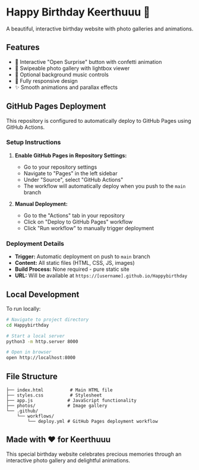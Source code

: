 # Happy Birthday Keerthuuu 🎉

A beautiful, interactive birthday website with photo galleries and animations.

## Features

- 🎂 Interactive "Open Surprise" button with confetti animation
- 📸 Swipeable photo gallery with lightbox viewer
- 🎵 Optional background music controls
- 📱 Fully responsive design
- ✨ Smooth animations and parallax effects

## GitHub Pages Deployment

This repository is configured to automatically deploy to GitHub Pages using GitHub Actions.

### Setup Instructions

1. **Enable GitHub Pages in Repository Settings:**
   - Go to your repository settings
   - Navigate to "Pages" in the left sidebar
   - Under "Source", select "GitHub Actions"
   - The workflow will automatically deploy when you push to the `main` branch

2. **Manual Deployment:**
   - Go to the "Actions" tab in your repository
   - Click on "Deploy to GitHub Pages" workflow
   - Click "Run workflow" to manually trigger deployment

### Deployment Details

- **Trigger:** Automatic deployment on push to `main` branch
- **Content:** All static files (HTML, CSS, JS, images)
- **Build Process:** None required - pure static site
- **URL:** Will be available at `https://[username].github.io/Happybirthday`

## Local Development

To run locally:

```bash
# Navigate to project directory
cd Happybirthday

# Start a local server
python3 -m http.server 8000

# Open in browser
open http://localhost:8000
```

## File Structure

```
├── index.html          # Main HTML file
├── styles.css          # Stylesheet
├── app.js             # JavaScript functionality
├── photos/            # Image gallery
└── .github/
    └── workflows/
        └── deploy.yml # GitHub Pages deployment workflow
```

## Made with ❤️ for Keerthuuu

This special birthday website celebrates precious memories through an interactive photo gallery and delightful animations.